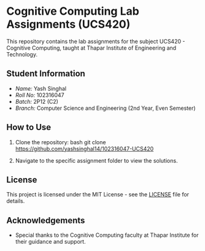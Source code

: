 # Cognitive Computing Lab Assignments (UCS420)

This repository contains the lab assignments for the subject UCS420 - Cognitive Computing, taught at Thapar Institute of Engineering and Technology.

## Student Information

- *Name:* Yash Singhal
- *Roll No:* 102316047
- *Batch:* 2P12 (C2)
- *Branch:* Computer Science and Engineering (2nd Year, Even Semester)

## How to Use

1. Clone the repository:
    bash
    git clone https://github.com/yashsinghal14/102316047-UCS420
    
2. Navigate to the specific assignment folder to view the solutions.

## License

This project is licensed under the MIT License - see the [LICENSE](LICENSE) file for details.

## Acknowledgements

- Special thanks to the Cognitive Computing faculty at Thapar Institute for their guidance and support.